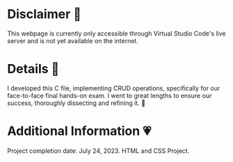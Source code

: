 # Disclaimer 🍥
This webpage is currently only accessible through Virtual Studio Code's live server and is not yet available on the internet.

# Details 🎀
I developed this C file, implementing CRUD operations, specifically for our face-to-face final hands-on exam. I went to great lengths to ensure our success, thoroughly dissecting and refining it. 🤣
   
# Additional Information 💗
Project completion date: July 24, 2023.
HTML and CSS Project.
